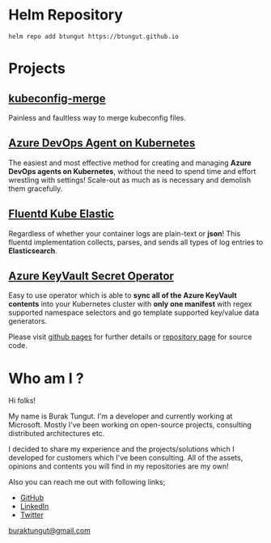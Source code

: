 # Helm Repository
```
helm repo add btungut https://btungut.github.io
```

# Projects

## [kubeconfig-merge](https://github.com/btungut/kubeconfig-merge)
Painless and faultless way to merge kubeconfig files.

## [Azure DevOps Agent on Kubernetes](https://github.com/btungut/azure-devops-agent-on-kubernetes)
The easiest and most effective method for creating and managing **Azure DevOps agents on Kubernetes**, without the need to spend time and effort wrestling with settings! Scale-out as much as is necessary and demolish them gracefully.

## [Fluentd Kube Elastic](https://github.com/btungut/fluentd-kube-elastic/)
Regardless of whether your container logs are plain-text or **json**! This fluentd implementation collects, parses, and sends all types of log entries to **Elasticsearch**.


## [Azure KeyVault Secret Operator](https://btungut.github.io/kubernetes-azure-keyvault-secret-operator/)
Easy to use operator which is able to **sync all of the Azure KeyVault contents** into your Kubernetes cluster with **only one manifest** with regex supported namespace selectors and go template supported key/value data generators.

Please visit [github pages](https://btungut.github.io/kubernetes-azure-keyvault-secret-operator/) for further details or [repository page](https://github.com/btungut/kubernetes-azure-keyvault-secret-operator) for source code.

# Who am I ?
Hi folks! 

My name is Burak Tungut. I'm a developer and currently working at Microsoft. Mostly I've been working on open-source projects, consulting distributed architectures etc. 

I decided to share my experience and the projects/solutions which I developed for customers which I've been consulting. All of the assets, opinions and contents you will find in my repositories are my own! 

Also you can reach me out with following links;
- [GitHub](https://github.com/btungut)
- [LinkedIn](https://www.linkedin.com/in/btungut/)
- [Twitter](https://twitter.com/btungut)

buraktungut@gmail.com